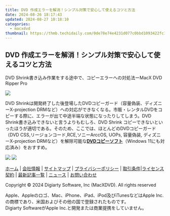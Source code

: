 ```yaml
---
title: DVD 作成エラーを解消！シンプル対策で安心して使えるコツと方法
date: 2024-08-26 18:17:43
updated: 2024-08-27 10:18:10
categories:
  - macxdvd
thumbnail: https://thmb.techidaily.com/0de78e74e4231d077c0bbd1093422fc13ce8314c6f52350885d9fed67ecbab12.jpg
---
```


## DVD 作成エラーを解消！シンプル対策で安心して使えるコツと方法

DVD Shrink書き込み作業をする途中で、コピーエラーへの対処法ーMacX DVD Ripper Pro

![](https://www.macxdvd.com/blog/img/smart-how-to-use-dvd-shrink1129.jpg)

DVD Shrinkは開発終了した後登場したDVDコピーガード（容量偽装、ディズニーX-projection DRMなど）への対応ができなくなる。市販・レンタルDVDをコピーする際に、エラーが出て中途半端な状態になったりしてしまう。DVD Shrink書き込みできないと言うよりもむしろ、DVD Shrink コピーできないといったほうが適切である。そのため、ここでは、ほとんどのDVDコピーガード（DVD CSS,リージョンコード,RCE,ソニーArccOS, UOPs, 容量偽装, ディズニーX-projection DRMなど）を解除可能な[**DVDコピーソフト**](https://tools.techidaily.com/macxdvd/products/)（Windows 11にも対応済み）をおすすめ。

[![](https://www.macxdvd.com/blog/new-fourteen/btnw.png)](https://tools.techidaily.com/macxdvd/products/) [![](https://www.macxdvd.com/blog/new-fourteen/btnm.png)](https://tools.techidaily.com/macxdvd/products/) 



[ホーム](https://tools.techidaily.com/macxdvd/products/) | [会社情報](https://tools.techidaily.com/macxdvd/products/) | [サイトマップ](https://tools.techidaily.com/macxdvd/products/) | [プライバシーポリシー](https://tools.techidaily.com/macxdvd/products/) | [取引条件](https://tools.techidaily.com/macxdvd/products/)|[ライセンス契約](https://tools.techidaily.com/macxdvd/products/) | [最新記事一覧](https://tools.techidaily.com/macxdvd/products/) | [ニュース](https://tools.techidaily.com/macxdvd/products/) | [お問い合わせ](https://tools.techidaily.com/macxdvd/products/)

Copyright © 2024 Digiarty Software, Inc (MacXDVD). All rights reserved

Apple、Appleのロゴ、Mac、iPhone、iPad、iPod及びiTunesなどはApple Inc.の商標であり、米国およびその他の国で登録されたものです。  
Digiarty SoftwareがApple Inc.と開発または商業提携をしていません。

<ins class="adsbygoogle"
     style="display:block"
     data-ad-format="autorelaxed"
     data-ad-client="ca-pub-7571918770474297"
     data-ad-slot="1223367746"></ins>



<ins class="adsbygoogle"
     style="display:block"
     data-ad-client="ca-pub-7571918770474297"
     data-ad-slot="8358498916"
     data-ad-format="auto"
     data-full-width-responsive="true"></ins>
